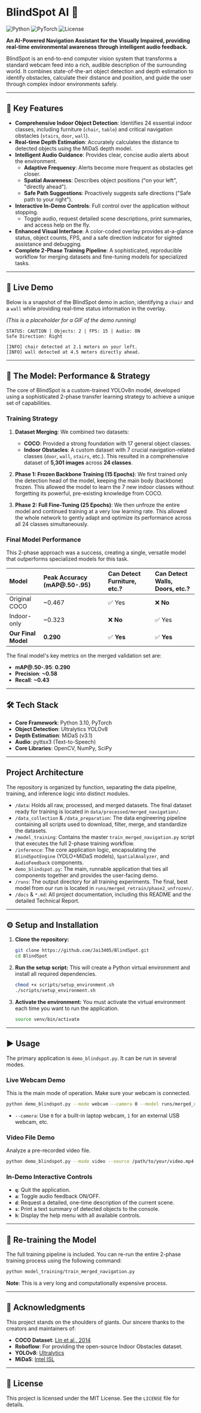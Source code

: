 # BlindSpot AI 🦯

![Python](https://img.shields.io/badge/Python-3.10-blue.svg) ![PyTorch](https://img.shields.io/badge/PyTorch-2.0-orange.svg) ![License](https://img.shields.io/badge/License-MIT-green.svg)

**An AI-Powered Navigation Assistant for the Visually Impaired, providing real-time environmental awareness through intelligent audio feedback.**

BlindSpot is an end-to-end computer vision system that transforms a standard webcam feed into a rich, audible description of the surrounding world. It combines state-of-the-art object detection and depth estimation to identify obstacles, calculate their distance and position, and guide the user through complex indoor environments safely.

---

## 🌟 Key Features

- **Comprehensive Indoor Object Detection**: Identifies 24 essential indoor classes, including furniture (`chair`, `table`) and critical navigation obstacles (`stairs`, `door`, `wall`).
- **Real-time Depth Estimation**: Accurately calculates the distance to detected objects using the MiDaS depth model.
- **Intelligent Audio Guidance**: Provides clear, concise audio alerts about the environment.
  - **Adaptive Frequency**: Alerts become more frequent as obstacles get closer.
  - **Spatial Awareness**: Describes object positions ("on your left", "directly ahead").
  - **Safe Path Suggestions**: Proactively suggests safe directions ("Safe path to your right").
- **Interactive In-Demo Controls**: Full control over the application without stopping.
  - Toggle audio, request detailed scene descriptions, print summaries, and access help on the fly.
- **Enhanced Visual Interface**: A color-coded overlay provides at-a-glance status, object counts, FPS, and a safe direction indicator for sighted assistance and debugging.
- **Complete 2-Phase Training Pipeline**: A sophisticated, reproducible workflow for merging datasets and fine-tuning models for specialized tasks.

---

## 🚀 Live Demo

Below is a snapshot of the BlindSpot demo in action, identifying a `chair` and a `wall` while providing real-time status information in the overlay.

*(This is a placeholder for a GIF of the demo running)*
```
STATUS: CAUTION | Objects: 2 | FPS: 15 | Audio: ON
Safe Direction: Right

[INFO] chair detected at 2.1 meters on your left.
[INFO] wall detected at 4.5 meters directly ahead.
```

---

## 🧠 The Model: Performance & Strategy

The core of BlindSpot is a custom-trained YOLOv8n model, developed using a sophisticated 2-phase transfer learning strategy to achieve a unique set of capabilities.

### Training Strategy

1.  **Dataset Merging**: We combined two datasets:
    *   **COCO**: Provided a strong foundation with 17 general object classes.
    *   **Indoor Obstacles**: A custom dataset with 7 crucial navigation-related classes (`door`, `wall`, `stairs`, etc.).
    This resulted in a comprehensive dataset of **5,301 images** across **24 classes**.

2.  **Phase 1: Frozen Backbone Training (15 Epochs)**: We first trained only the detection head of the model, keeping the main body (backbone) frozen. This allowed the model to learn the 7 new indoor classes without forgetting its powerful, pre-existing knowledge from COCO.

3.  **Phase 2: Full Fine-Tuning (25 Epochs)**: We then unfroze the entire model and continued training at a very low learning rate. This allowed the whole network to gently adapt and optimize its performance across all 24 classes simultaneously.

### Final Model Performance

This 2-phase approach was a success, creating a single, versatile model that outperforms specialized models for this task.

| Model | Peak Accuracy (mAP@.50-.95) | Can Detect Furniture, etc.? | Can Detect Walls, Doors, etc.? |
| :--- | :--- | :--- | :--- |
| Original COCO | ~0.467 | ✅ Yes | ❌ **No** |
| Indoor-only | ~0.323 | ❌ **No** | ✅ Yes |
| **Our Final Model** | **0.290** | ✅ **Yes** | ✅ **Yes** |

The final model's key metrics on the merged validation set are:
- **mAP@.50-.95**: **0.290**
- **Precision**: **~0.58**
- **Recall**: **~0.43**

---

## 🛠️ Tech Stack

- **Core Framework**: Python 3.10, PyTorch
- **Object Detection**: Ultralytics YOLOv8
- **Depth Estimation**: MiDaS (v3.1)
- **Audio**: pyttsx3 (Text-to-Speech)
- **Core Libraries**: OpenCV, NumPy, SciPy

---

## Project Architecture

The repository is organized by function, separating the data pipeline, training, and inference logic into distinct modules.

-   `/data`: Holds all raw, processed, and merged datasets. The final dataset ready for training is located in `data/processed/merged_navigation/`.
-   `/data_collection` & `/data_preparation`: The data engineering pipeline containing all scripts used to download, filter, merge, and standardize the datasets.
-   `/model_training`: Contains the master `train_merged_navigation.py` script that executes the full 2-phase training workflow.
-   `/inference`: The core application logic, encapsulating the `BlindSpotEngine` (YOLO+MiDaS models), `SpatialAnalyzer`, and `AudioFeedback` components.
-   `demo_blindspot.py`: The main, runnable application that ties all components together and provides the user-facing demo.
-   `/runs`: The output directory for all training experiments. The final, best model from our run is located in `runs/merged_retrain/phase2_unfrozen/`.
-   `/docs` & `*.md`: All project documentation, including this README and the detailed Technical Report.

---

## ⚙️ Setup and Installation

1.  **Clone the repository:**
    ```bash
    git clone https://github.com/Jai3405/BlindSpot.git
    cd BlindSpot
    ```

2.  **Run the setup script:**
    This will create a Python virtual environment and install all required dependencies.
    ```bash
    chmod +x scripts/setup_environment.sh
    ./scripts/setup_environment.sh
    ```

3.  **Activate the environment:**
    You must activate the virtual environment each time you want to run the application.
    ```bash
    source venv/bin/activate
    ```

---

## ▶️ Usage

The primary application is `demo_blindspot.py`. It can be run in several modes.

### Live Webcam Demo

This is the main mode of operation. Make sure your webcam is connected.
```bash
python demo_blindspot.py --mode webcam --camera 0 --model runs/merged_retrain/phase2_unfrozen/weights/best.pt
```
*   `--camera`: Use `0` for a built-in laptop webcam, `1` for an external USB webcam, etc.

### Video File Demo

Analyze a pre-recorded video file.
```bash
python demo_blindspot.py --mode video --source /path/to/your/video.mp4 --model runs/merged_retrain/phase2_unfrozen/weights/best.pt
```

### In-Demo Interactive Controls

- **`q`**: Quit the application.
- **`a`**: Toggle audio feedback ON/OFF.
- **`d`**: Request a detailed, one-time description of the current scene.
- **`s`**: Print a text summary of detected objects to the console.
- **`h`**: Display the help menu with all available controls.

---

## 🔄 Re-training the Model

The full training pipeline is included. You can re-run the entire 2-phase training process using the following command:
```bash
python model_training/train_merged_navigation.py
```
**Note**: This is a very long and computationally expensive process.

---

## 🙏 Acknowledgments

This project stands on the shoulders of giants. Our sincere thanks to the creators and maintainers of:
- **COCO Dataset**: [Lin et al., 2014](https://cocodataset.org/)
- **Roboflow**: For providing the open-source Indoor Obstacles dataset.
- **YOLOv8**: [Ultralytics](https://github.com/ultralytics/ultralytics)
- **MiDaS**: [Intel ISL](https://github.com/isl-org/MiDaS)

---

## 📝 License

This project is licensed under the MIT License. See the `LICENSE` file for details.
